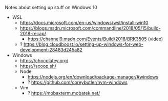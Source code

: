 Notes about setting up stuff on Windows 10


- WSL
  - https://docs.microsoft.com/en-us/windows/wsl/install-win10
  - https://blogs.msdn.microsoft.com/commandline/2018/05/15/build-2018-recap/
    - https://channel9.msdn.com/Events/Build/2018/BRK3505 (video)
  - ? https://blog.cloudboost.io/setting-up-windows-for-web-development-28483d245a82
- Windows
  - https://chocolatey.org/
  - https://scoop.sh/
  - Node
    - https://nodejs.org/en/download/package-manager/#windows
    - ? https://github.com/coreybutler/nvm-windows
  - Vim
    - ? https://mobaxterm.mobatek.net/

